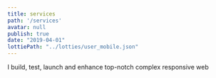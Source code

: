 ```yaml
---
title: services
path: '/services'
avatar: null
publish: true
date: "2019-04-01"
lottiePath: "../lotties/user_mobile.json"
---
```


I build, test, launch and enhance top-notch complex responsive web